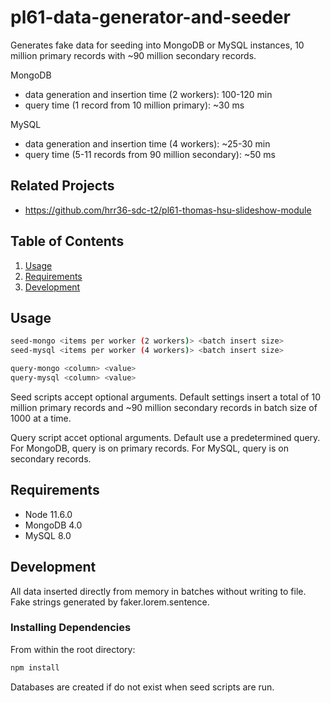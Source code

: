 # pl61-data-generator-and-seeder
Generates fake data for seeding into MongoDB or MySQL instances, 10 million primary records with ~90 million secondary records.

MongoDB
  - data generation and insertion time (2 workers): 100-120 min
  - query time (1 record from 10 million primary): ~30 ms

MySQL
  - data generation and insertion time (4 workers): ~25-30 min
  - query time (5-11 records from 90 million secondary): ~50 ms

## Related Projects

  - https://github.com/hrr36-sdc-t2/pl61-thomas-hsu-slideshow-module

## Table of Contents

1. [Usage](#Usage)
1. [Requirements](#requirements)
1. [Development](#development)

## Usage

```sh
seed-mongo <items per worker (2 workers)> <batch insert size>
seed-mysql <items per worker (4 workers)> <batch insert size>

query-mongo <column> <value>
query-mysql <column> <value>
```
Seed scripts accept optional arguments. Default settings insert a total of 10 million primary records and ~90 million secondary records in batch size of 1000 at a time.

Query script accet optional arguments. Default use a predetermined query. For MongoDB, query is on primary records. For MySQL, query is on secondary records.

## Requirements

  - Node 11.6.0
  - MongoDB 4.0
  - MySQL 8.0

## Development

All data inserted directly from memory in batches without writing to file. Fake strings generated by faker.lorem.sentence.

### Installing Dependencies

From within the root directory:

```sh
npm install
```
Databases are created if do not exist when seed scripts are run.
